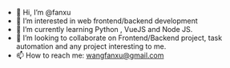- 👋 Hi, I’m @fanxu
- 👀 I’m interested in web frontend/backend development
- 🌱 I’m currently learning Python , VueJS and Node JS.
- 💞️ I’m looking to collaborate on Frontend/Backend project, task automation and any project interesting to me.
- 📫 How to reach me: wangfanxu@gmail.com

<!---
wangfanxu/wangfanxu is a ✨ special ✨ repository because its `README.md` (this file) appears on your GitHub profile.
You can click the Preview link to take a look at your changes.
--->
